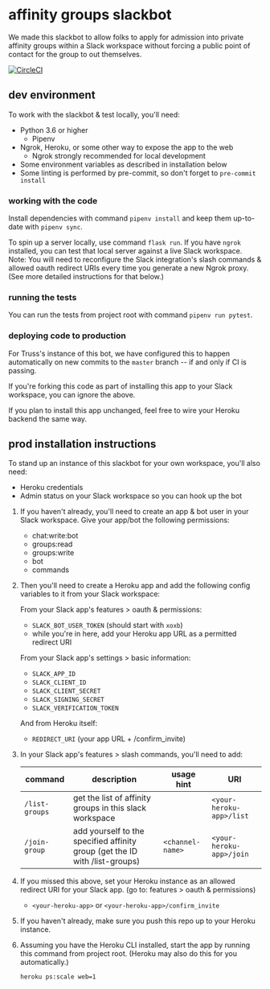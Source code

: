 # affinity groups slackbot

We made this slackbot to allow folks to apply for admission into private affinity groups within a Slack workspace without forcing a public point of contact for the group to out themselves.

[![CircleCI](https://circleci.com/gh/trussworks/affinity-groups-slackbot.svg?style=svg&circle-token=7145d7dd160c1a661facf0e7709bd733dbad76d0)](https://circleci.com/gh/trussworks/affinity-groups-slackbot)

## dev environment

To work with the slackbot & test locally, you'll need:

- Python 3.6 or higher
  - Pipenv
- Ngrok, Heroku, or some other way to expose the app to the web
  - Ngrok strongly recommended for local development
- Some environment variables as described in installation below
- Some linting is performed by pre-commit, so don't forget to `pre-commit install`


### working with the code

Install dependencies with command `pipenv install` and keep them up-to-date with `pipenv sync`.

To spin up a server locally, use command `flask run`. If you have `ngrok` installed, you can test that local server against a live Slack workspace. Note: You will need to reconfigure the Slack integration's slash commands & allowed oauth redirect URIs every time you generate a new Ngrok proxy. (See more detailed instructions for that below.)


### running the tests

You can run the tests from project root with command `pipenv run pytest`.


### deploying code to production

For Truss's instance of this bot, we have configured this to happen automatically on new commits to the `master` branch -- if and only if CI is passing.

If you're forking this code as part of installing this app to your Slack workspace, you can ignore the above.

If you plan to install this app unchanged, feel free to wire your Heroku backend the same way.


## prod installation instructions

To stand up an instance of this slackbot for your own workspace, you'll also need:

- Heroku credentials
- Admin status on your Slack workspace so you can hook up the bot

1. If you haven't already, you'll need to create an app & bot user in your Slack workspace. Give your app/bot the following permissions:

    - chat:write:bot
    - groups:read
    - groups:write
    - bot
    - commands

2. Then you'll need to create a Heroku app and add the following config variables to it from your Slack workspace:

    From your Slack app's features > oauth & permissions:

    - `SLACK_BOT_USER_TOKEN` (should start with `xoxb`)
    - while you're in here, add your Heroku app URL as a permitted redirect URI

    From your Slack app's settings > basic information:

    - `SLACK_APP_ID`
    - `SLACK_CLIENT_ID`
    - `SLACK_CLIENT_SECRET`
    - `SLACK_SIGNING_SECRET`
    - `SLACK_VERIFICATION_TOKEN`

    And from Heroku itself:

    - `REDIRECT_URI` (your app URL + /confirm_invite)

3. In your Slack app's features > slash commands, you'll need to add:

    command | description | usage hint | URI
    --------| ------------|------------|----
    `/list-groups` | get the list of affinity groups in this slack workspace | | `<your-heroku-app>/list`
    `/join-group` | add yourself to the specified affinity group (get the ID with /list-groups) | `<channel-name>` | `<your-heroku-app>/join`

4. If you missed this above, set your Heroku instance as an allowed redirect URI for your Slack app. (go to: features > oauth & permissions)

    - `<your-heroku-app>` or `<your-heroku-app>/confirm_invite`

5. If you haven't already, make sure you push this repo up to your Heroku instance.

6. Assuming you have the Heroku CLI installed, start the app by running this command from project root. (Heroku may also do this for you automatically.)

    ```bash
    heroku ps:scale web=1
    ```
